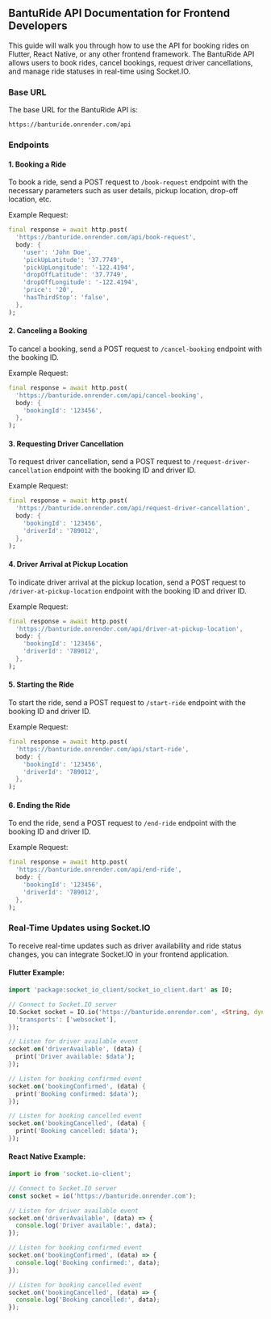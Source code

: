 

## BantuRide API Documentation for Frontend Developers

This guide will walk you through how to use the API for booking rides on Flutter, React Native, or any other frontend framework. The BantuRide API allows users to book rides, cancel bookings, request driver cancellations, and manage ride statuses in real-time using Socket.IO.

### Base URL
The base URL for the BantuRide API is:
```
https://banturide.onrender.com/api
```

### Endpoints

#### 1. Booking a Ride
To book a ride, send a POST request to `/book-request` endpoint with the necessary parameters such as user details, pickup location, drop-off location, etc.

Example Request:
```dart
final response = await http.post(
  'https://banturide.onrender.com/api/book-request',
  body: {
    'user': 'John Doe',
    'pickUpLatitude': '37.7749',
    'pickUpLongitude': '-122.4194',
    'dropOffLatitude': '37.7749',
    'dropOffLongitude': '-122.4194',
    'price': '20',
    'hasThirdStop': 'false',
  },
);
```

#### 2. Canceling a Booking
To cancel a booking, send a POST request to `/cancel-booking` endpoint with the booking ID.

Example Request:
```dart
final response = await http.post(
  'https://banturide.onrender.com/api/cancel-booking',
  body: {
    'bookingId': '123456',
  },
);
```

#### 3. Requesting Driver Cancellation
To request driver cancellation, send a POST request to `/request-driver-cancellation` endpoint with the booking ID and driver ID.

Example Request:
```dart
final response = await http.post(
  'https://banturide.onrender.com/api/request-driver-cancellation',
  body: {
    'bookingId': '123456',
    'driverId': '789012',
  },
);
```

#### 4. Driver Arrival at Pickup Location
To indicate driver arrival at the pickup location, send a POST request to `/driver-at-pickup-location` endpoint with the booking ID and driver ID.

Example Request:
```dart
final response = await http.post(
  'https://banturide.onrender.com/api/driver-at-pickup-location',
  body: {
    'bookingId': '123456',
    'driverId': '789012',
  },
);
```

#### 5. Starting the Ride
To start the ride, send a POST request to `/start-ride` endpoint with the booking ID and driver ID.

Example Request:
```dart
final response = await http.post(
  'https://banturide.onrender.com/api/start-ride',
  body: {
    'bookingId': '123456',
    'driverId': '789012',
  },
);
```

#### 6. Ending the Ride
To end the ride, send a POST request to `/end-ride` endpoint with the booking ID and driver ID.

Example Request:
```dart
final response = await http.post(
  'https://banturide.onrender.com/api/end-ride',
  body: {
    'bookingId': '123456',
    'driverId': '789012',
  },
);
```

### Real-Time Updates using Socket.IO
To receive real-time updates such as driver availability and ride status changes, you can integrate Socket.IO in your frontend application.

#### Flutter Example:
```dart
import 'package:socket_io_client/socket_io_client.dart' as IO;

// Connect to Socket.IO server
IO.Socket socket = IO.io('https://banturide.onrender.com', <String, dynamic>{
  'transports': ['websocket'],
});

// Listen for driver available event
socket.on('driverAvailable', (data) {
  print('Driver available: $data');
});

// Listen for booking confirmed event
socket.on('bookingConfirmed', (data) {
  print('Booking confirmed: $data');
});

// Listen for booking cancelled event
socket.on('bookingCancelled', (data) {
  print('Booking cancelled: $data');
});
```

#### React Native Example:
```javascript
import io from 'socket.io-client';

// Connect to Socket.IO server
const socket = io('https://banturide.onrender.com');

// Listen for driver available event
socket.on('driverAvailable', (data) => {
  console.log('Driver available:', data);
});

// Listen for booking confirmed event
socket.on('bookingConfirmed', (data) => {
  console.log('Booking confirmed:', data);
});

// Listen for booking cancelled event
socket.on('bookingCancelled', (data) => {
  console.log('Booking cancelled:', data);
});
```

